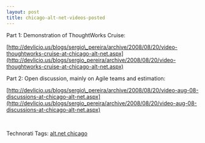```yaml
---
layout: post
title: chicago-alt-net-videos-posted
---
```

Part 1: Demonstration of ThoughtWorks Cruise:

[http://devlicio.us/blogs/sergio\_pereira/archive/2008/08/20/video-thoughtworks-cruise-at-chicago-alt-net.aspx](http://devlicio.us/blogs/sergio_pereira/archive/2008/08/20/video-thoughtworks-cruise-at-chicago-alt-net.aspx)

Part 2: Open discussion, mainly on Agile teams and estimation:

[http://devlicio.us/blogs/sergio\_pereira/archive/2008/08/20/video-aug-08-discussions-at-chicago-alt-net.aspx](http://devlicio.us/blogs/sergio_pereira/archive/2008/08/20/video-aug-08-discussions-at-chicago-alt-net.aspx)

 

Technorati Tags: [alt.net
chicago](http://technorati.com/tags/alt.net%20chicago)
